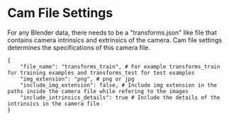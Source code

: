 # Cam File Settings

For any Blender data, there needs to be a "transforms.json" like file that contains camera intrinsics and extrinsics of the camera. Cam file settings determines the specifications of this camera file.

```
{
    "file_name": "transforms_train", # For example transforms_train for training examples and transforms_test for test examples
    "img_extension": "png", # png or jpg
    "include_img_extension": false, # Include img extension in the paths inside the camera file while refering to the images
    "include_intrinsics_details": true # Include the details of the intrinsics in the camera file
}
```

